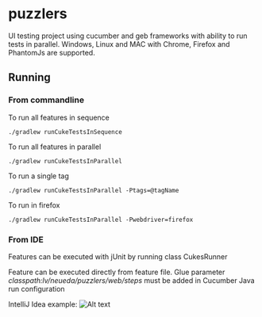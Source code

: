 # puzzlers
UI testing project using cucumber and geb frameworks with ability to run tests in parallel.
Windows, Linux and MAC with Chrome, Firefox and PhantomJs are supported.

## Running
### From commandline
To run all features in sequence

    ./gradlew runCukeTestsInSequence
To run all features in parallel

    ./gradlew runCukeTestsInParallel
To run a single tag

    ./gradlew runCukeTestsInParallel -Ptags=@tagName
To run in firefox

    ./gradlew runCukeTestsInParallel -Pwebdriver=firefox
### From IDE
Features can be executed with jUnit by running class CukesRunner

Feature can be executed directly from feature file. Glue parameter _classpath:lv/neueda/puzzlers/web/steps_ must be added in Cucumber Java run configuration

IntelliJ Idea example:
![Alt text](/../screenshot/cucumber_ide.png?raw=true)
